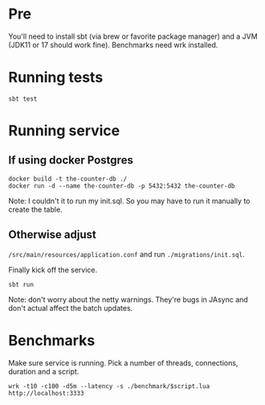 
# Pre
You'll need to install sbt (via brew or favorite package manager) and a JVM (JDK11 or 17 should work fine). Benchmarks need wrk installed.

# Running tests
```
sbt test
```

# Running service
## If using docker Postgres
```
docker build -t the-counter-db ./
docker run -d --name the-counter-db -p 5432:5432 the-counter-db
```
Note: I couldn't it to run my init.sql. So you may have to run it manually to create the table.

## Otherwise adjust 
`/src/main/resources/application.conf` and run `./migrations/init.sql`.

Finally kick off the service.
```
sbt run
```

Note: don't worry about the netty warnings. They're bugs in JAsync and don't actual affect the batch updates.

# Benchmarks
Make sure service is running. Pick a number of threads, connections, duration and a script.
```
wrk -t10 -c100 -d5m --latency -s ./benchmark/$script.lua http://localhost:3333
```